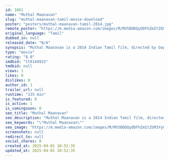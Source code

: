 ```yaml
---
id: 1861
name: "Muthal Maanavan"
slug: "muthal-maanavan-tamil-movie-download"
poster: "posters/muthal-maanavan-tamil-2014.jpg"
remote_poster: "https://m.media-amazon.com/images/M/MV5BODQyODFhZmItZGM3Yy00OWMwLTg5MmEtM2Y0ODQ0ZGNkZjRmXkEyXkFqcGdeQXVyNTM3MDMyMDQ@._V1_SX300.jpg"
original_language: "Tamil"
dubbed_in: null
released_date: "N/A"
synopsis: "Muthal Maanavan is a 2014 Indian Tamil film, directed by Gopi Gandhi and Produced by Gopi Gandhi. The film stars Gopi Gandhi, Ishwaraya, Sugi and Tanu in lead roles. The music of the film was composed by Jessi."
type: "movie"
rating: "8.0"
imdbid: "tt8144932"
tmdbid: null
views: 1
likes: 0
dislikes: 0
author_id: 1
trailer_url: null
runtime: "135 min"
is_featured: 0
is_active: 1
is_comingsoon: 0
seo_title: "Muthal Maanavan"
seo_description: "Muthal Maanavan is a 2014 Indian Tamil film, directed by Gopi Gandhi and Produced by Gopi Gandhi. The film stars Gopi Gandhi, Ishwaraya, Sugi and Tanu in lead roles. The music of the film was composed by Jessi."
seo_keywords: "\"Muthal Maanavan\""
seo_image: "https://m.media-amazon.com/images/M/MV5BODQyODFhZmItZGM3Yy00OWMwLTg5MmEtM2Y0ODQ0ZGNkZjRmXkEyXkFqcGdeQXVyNTM3MDMyMDQ@._V1_SX300.jpg"
screenshots: null
redirect_to: null
social_shares: 0
created_at: 2025-04-01 10:52:35
updated_at: 2025-04-01 10:52:35
---
```


